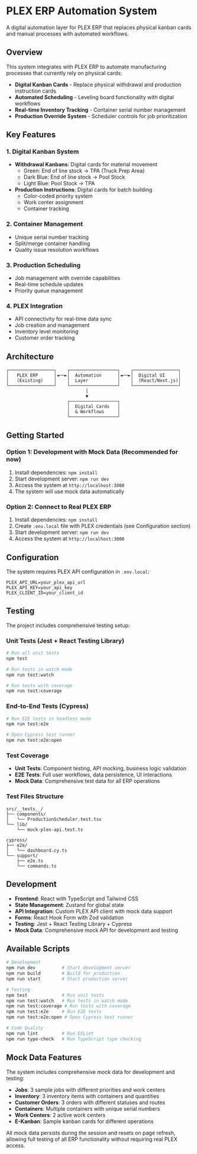 # PLEX ERP Automation System

A digital automation layer for PLEX ERP that replaces physical kanban cards and manual processes with automated workflows.

## Overview

This system integrates with PLEX ERP to automate manufacturing processes that currently rely on physical cards:

- **Digital Kanban Cards** - Replace physical withdrawal and production instruction cards
- **Automated Scheduling** - Leveling board functionality with digital workflows
- **Real-time Inventory Tracking** - Container serial number management
- **Production Override System** - Scheduler controls for job prioritization

## Key Features

### 1. Digital Kanban System
- **Withdrawal Kanbans**: Digital cards for material movement
  - Green: End of line stock → TPA (Truck Prep Area)
  - Dark Blue: End of line stock → Pool Stock
  - Light Blue: Pool Stock → TPA
- **Production Instructions**: Digital cards for batch building
  - Color-coded priority system
  - Work center assignment
  - Container tracking

### 2. Container Management
- Unique serial number tracking
- Split/merge container handling
- Quality issue resolution workflows

### 3. Production Scheduling
- Job management with override capabilities
- Real-time schedule updates
- Priority queue management

### 4. PLEX Integration
- API connectivity for real-time data sync
- Job creation and management
- Inventory level monitoring
- Customer order tracking

## Architecture

```
┌─────────────────┐    ┌──────────────────┐    ┌─────────────────┐
│   PLEX ERP      │◄──►│  Automation      │◄──►│  Digital UI     │
│   (Existing)    │    │  Layer           │    │  (React/Next.js)│
└─────────────────┘    └──────────────────┘    └─────────────────┘
                              │
                              ▼
                       ┌──────────────────┐
                       │  Digital Cards   │
                       │  & Workflows     │
                       └──────────────────┘
```

## Getting Started

### Option 1: Development with Mock Data (Recommended for now)
1. Install dependencies: `npm install`
2. Start development server: `npm run dev`
3. Access the system at `http://localhost:3000`
4. The system will use mock data automatically

### Option 2: Connect to Real PLEX ERP
1. Install dependencies: `npm install`
2. Create `.env.local` file with PLEX credentials (see Configuration section)
3. Start development server: `npm run dev`
4. Access the system at `http://localhost:3000`

## Configuration

The system requires PLEX API configuration in `.env.local`:

```
PLEX_API_URL=your_plex_api_url
PLEX_API_KEY=your_api_key
PLEX_CLIENT_ID=your_client_id
```

## Testing

The project includes comprehensive testing setup:

### Unit Tests (Jest + React Testing Library)
```bash
# Run all unit tests
npm test

# Run tests in watch mode
npm run test:watch

# Run tests with coverage
npm run test:coverage
```

### End-to-End Tests (Cypress)
```bash
# Run E2E tests in headless mode
npm run test:e2e

# Open Cypress test runner
npm run test:e2e:open
```

### Test Coverage
- **Unit Tests**: Component testing, API mocking, business logic validation
- **E2E Tests**: Full user workflows, data persistence, UI interactions
- **Mock Data**: Comprehensive test data for all ERP operations

### Test Files Structure
```
src/__tests__/
├── components/
│   └── ProductionScheduler.test.tsx
└── lib/
    └── mock-plex-api.test.ts

cypress/
├── e2e/
│   └── dashboard.cy.ts
└── support/
    ├── e2e.ts
    └── commands.ts
```

## Development

- **Frontend**: React with TypeScript and Tailwind CSS
- **State Management**: Zustand for global state
- **API Integration**: Custom PLEX API client with mock data support
- **Forms**: React Hook Form with Zod validation
- **Testing**: Jest + React Testing Library + Cypress
- **Mock Data**: Comprehensive mock API for development and testing

## Available Scripts

```bash
# Development
npm run dev          # Start development server
npm run build        # Build for production
npm run start        # Start production server

# Testing
npm test             # Run unit tests
npm run test:watch   # Run tests in watch mode
npm run test:coverage # Run tests with coverage
npm run test:e2e     # Run E2E tests
npm run test:e2e:open # Open Cypress test runner

# Code Quality
npm run lint         # Run ESLint
npm run type-check   # Run TypeScript type checking
```

## Mock Data Features

The system includes comprehensive mock data for development and testing:

- **Jobs**: 3 sample jobs with different priorities and work centers
- **Inventory**: 3 inventory items with containers and quantities
- **Customer Orders**: 3 orders with different statuses and routes
- **Containers**: Multiple containers with unique serial numbers
- **Work Centers**: 2 active work centers
- **E-Kanban**: Sample kanban cards for different operations

All mock data persists during the session and resets on page refresh, allowing full testing of all ERP functionality without requiring real PLEX access.
